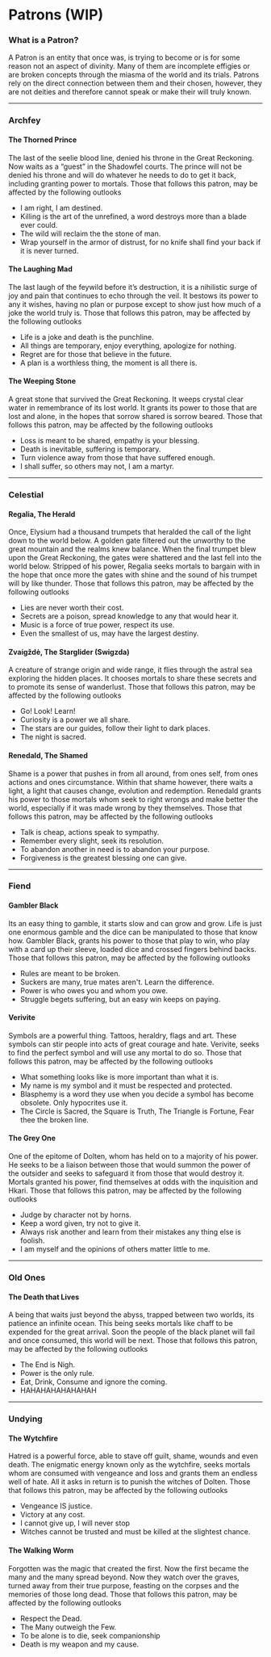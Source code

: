 Patrons (WIP)
=============

### What is a Patron?

A Patron is an entity that once was, is trying to become or is for some reason not an aspect of divinity. Many of them are incomplete effigies or are broken concepts through the miasma of the world and its trials. Patrons rely on the direct connection between them and their chosen, however, they are not deities and therefore cannot speak or make their will truly known. 

* * *

### Archfey

#### The Thorned Prince

The last of the seelie blood line, denied his throne in the Great Reckoning. Now waits as a “guest” in the Shadowfel courts. The prince will not be denied his throne and will do whatever he needs to do to get it back, including granting power to mortals.  Those that follows this patron, may be affected by the following outlooks

* I am right, I am destined.
* Killing is the art of the unrefined, a word destroys more than a blade ever could.
* The wild will reclaim the the stone of man.
* Wrap yourself in the armor of distrust, for no knife shall find your back if it is never turned.

#### The Laughing Mad

The last laugh of the feywild before it’s destruction, it is a nihilistic surge of joy and pain that continues to echo through the veil. It bestows its power to any it wishes, having no plan or purpose except to show just how much of a joke the world truly is.  Those that follows this patron, may be affected by the following outlooks

* Life is a joke and death is the punchline.
* All things are temporary, enjoy everything, apologize for nothing.
* Regret are for those that believe in the future.
* A plan is a worthless thing, the moment is all there is.

#### The Weeping Stone

A great stone that survived the Great Reckoning. It weeps crystal clear water in remembrance of its lost world. It grants its power to those that are lost and alone, in the hopes that sorrow shared is sorrow beared.  Those that follows this patron, may be affected by the following outlooks

* Loss is meant to be shared, empathy is your blessing.
* Death is inevitable, suffering is temporary.
* Turn violence away from those that have suffered enough.
* I shall suffer, so others may not, I am a martyr.

* * *

### Celestial

#### Regalia, The Herald

Once, Elysium had a thousand trumpets that heralded the call of the light down to the world below. A golden gate filtered out the unworthy to the great mountain and the realms knew balance. When the final trumpet blew upon the Great Reckoning, the gates were shattered and the last fell into the world below. Stripped of his power, Regalia seeks mortals to bargain with in the hope that once more the gates with shine and the sound of his trumpet will by like thunder.  Those that follows this patron, may be affected by the following outlooks

* Lies are never worth their cost.
* Secrets are a poison, spread knowledge to any that would hear it.
* Music is a force of true power, respect its use.
* Even the smallest of us, may have the largest destiny.

#### Zvaigždė, The Starglider (Swigzda)

A creature of strange origin and wide range, it flies through the astral sea exploring the hidden places. It chooses mortals to share these secrets and to promote its sense of wanderlust.  Those that follows this patron, may be affected by the following outlooks

* Go! Look! Learn!
* Curiosity is a power we all share.
* The stars are our guides, follow their light to dark places.
* The night is sacred.

#### Renedald, The Shamed

Shame is a power that pushes in from all around, from ones self, from ones actions and ones circumstance. Within that shame however, there waits a light, a light that causes change, evolution and redemption. Renedald grants his power to those mortals whom seek to right wrongs and make better the world, especially if it was made wrong by they themselves.  Those that follows this patron, may be affected by the following outlooks

* Talk is cheap, actions speak to sympathy.
* Remember every slight, seek its resolution.
* To abandon another in need is to abandon your purpose.
* Forgiveness is the greatest blessing one can give.

* * *

### Fiend

#### Gambler Black

Its an easy thing to gamble, it starts slow and can grow and grow. Life is just one enormous gamble and the dice can be manipulated to those that know how. Gambler Black, grants his power to those that play to win, who play with a card up their sleeve, loaded dice and crossed fingers behind backs.  Those that follows this patron, may be affected by the following outlooks

* Rules are meant to be broken.
* Suckers are many, true mates aren't. Learn the difference.
* Power is who owes you and whom you owe.
* Struggle begets suffering, but an easy win keeps on paying.

#### Verivite

Symbols are a powerful thing. Tattoos, heraldry, flags and art. These symbols can stir people into acts of great courage and hate. Verivite, seeks to find the perfect symbol and will use any mortal to do so.  Those that follows this patron, may be affected by the following outlooks

* What something looks like is more important than what it is.
* My name is my symbol and it must be respected and protected.
* Blasphemy is a word they use when you decide a symbol has become obsolete. Only hypocrites use it.
* The Circle is Sacred, the Square is Truth, The Triangle is Fortune, Fear thee the broken line.

#### The Grey One

One of the epitome of Dolten, whom has held on to a majority of his power. He seeks to be a liaison between those that would summon the power of the outsider and seeks to safeguard it from those that would destroy it. Mortals granted his power, find themselves at odds with the inquisition and Hkari.  Those that follows this patron, may be affected by the following outlooks

* Judge by character not by horns.
* Keep a word given, try not to give it.
* Always risk another and learn from their mistakes any thing else is foolish.
* I am myself and the opinions of others matter little to me.

* * *

### Old Ones

#### The Death that Lives

A being that waits just beyond the abyss, trapped between two worlds, its patience an infinite ocean. This being seeks mortals like chaff to be expended for the great arrival. Soon the people of the black planet will fail and once consumed, this world will be next.  Those that follows this patron, may be affected by the following outlooks

* The End is Nigh.
* Power is the only rule.
* Eat, Drink, Consume and ignore the coming.
* HAHAHAHAHAHAHAH

* * *

### Undying

#### The Wytchfire

Hatred is a powerful force, able to stave off guilt, shame, wounds and even death. The enigmatic energy known only as the wytchfire, seeks mortals whom are consumed with vengeance and loss and grants them an endless well of hate. All it asks in return is to punish the witches of Dolten.  Those that follows this patron, may be affected by the following outlooks

* Vengeance IS justice.
* Victory at any cost.
* I cannot give up, I will never stop
* Witches cannot be trusted and must be killed at the slightest chance.

#### The Walking Worm

Forgotten was the magic that created the first. Now the first became the many and the many spread beyond. Now they watch over the graves, turned away from their true purpose, feasting on the corpses and the memories of those long dead.  Those that follows this patron, may be affected by the following outlooks

* Respect the Dead.
* The Many outweigh the Few.
* To be alone is to die, seek companionship
* Death is my weapon and my cause.
